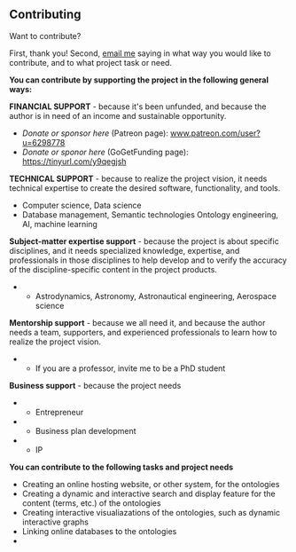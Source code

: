 ## Contributing

Want to contribute?

First, thank you!
Second, [email me](mailto:rrovetto@terpalum.umd.edu) saying in what way you would like to contribute, and to what project task or need.

**You can contribute by supporting the project in the following general ways:**

**FINANCIAL SUPPORT** - because it's been unfunded, and because the author is in need of an income and sustainable opportunity.
* *Donate or sponsor here* (Patreon page): www.patreon.com/user?u=6298778
* *Donate or sponor here* (GoGetFunding page): https://tinyurl.com/y9qegjsh 

**TECHNICAL SUPPORT** - because to realize the project vision, it needs technical expertise to create the desired software, functionality, and tools.
* Computer science, Data science
* Database management, Semantic technologies Ontology engineering, AI, machine learning

**Subject-matter expertise support** - because the project is about specific disciplines, and it needs specialized knowledge, expertise, and professionals in those disciplines to help develop and to verify the accuracy of the discipline-specific content in the project products.
* * Astrodynamics, Astronomy, Astronautical engineering, Aerospace science

**Mentorship support** - because we all need it, and because the author needs a team, supporters, and experienced professionals to learn how to realize the project vision.
* * If you are a professor, invite me to be a PhD student

**Business support** - because the project needs
* * Entrepreneur
* * Business plan development
* * IP

**You can contribute to the following tasks and project needs**
* Creating an online hosting website, or other system, for the ontologies
* Creating a dynamic and interactive search and display feature for the content (terms, etc.) of the ontologies
* Creating interactive visualiazations of the ontologies, such as dynamic interactive graphs
* Linking online databases to the ontologies
* 
